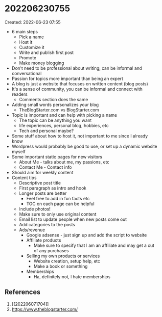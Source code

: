 # 202206230755
Created: 2022-06-23 07:55

- 6 main steps
	- Pick a name
	- Host it
	- Customize it
	- Write and publish first post
	- Promote
	- Make money blogging
- Don't need to be professional about writing, can be informal and conversational
- Passion for topics more important than being an expert
- A blog is just a website that focuses on written content (blog posts)
- It's a sense of community, you can be informal and connect with readers
	- Comments section does the same
- Adding small words personalizes your blog
	- TheBlogStarter.com vs BlogStarter.com
- Topic is important and can help with picking a name
	- The topic can be anything you want
	- life experiences, personal blog, hobbies, etc
	- Tech and personal maybe?
- Some stuff about how to host it, not important to me since I already know
- Wordpress would probably be good to use, or set up a dynamic website myself
- Some important static pages for new visitors
	- About Me - talks about me, my passions, etc
	- Contact Me - Contact info
- Should aim for weekly content
- Content tips
	- Descriptive post title
	- First paragraph as intro and hook
	- Longer posts are better
		- Feel free to add in fun facts etc
		- TOC on each page can be helpful
	- Include photos!
	- Make sure to only use original content
	- Email list to update people when new posts come out
	- Add categories to the posts
	- Ads/revenue
		- Google adsense - just sign up and add the script to website
		- Affiliate products
			- Make sure to specify that I am an affiliate and may get a cut of any purchases
		- Selling my own products or services
			- Website creation, setup help, etc
			- Make a book or something
		- Memberships
			- Ha, definitely not, I hate memberships

## References
1.  [[202206071704]]
2. https://www.theblogstarter.com/
